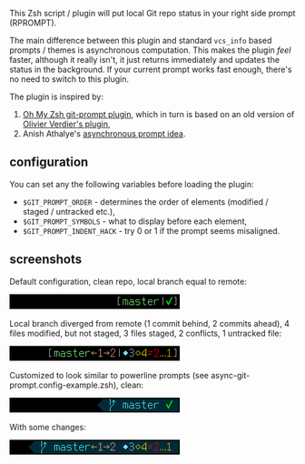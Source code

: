 This Zsh script / plugin will put local Git repo status in your right side
prompt (RPROMPT).

The main difference between this plugin and standard `vcs_info` based prompts
/ themes is asynchronous computation. This makes the plugin _feel_ faster,
although it really isn't, it just returns immediately and updates the status
in the background. If your current prompt works fast enough, there's no need
to switch to this plugin.

The plugin is inspired by:
1) [Oh My Zsh git-prompt plugin](https://github.com/robbyrussell/oh-my-zsh/tree/master/plugins/git-prompt),
which in turn is based on an old version of
[Olivier Verdier's plugin](https://github.com/olivierverdier/zsh-git-prompt),
2) Anish Athalye's [asynchronous prompt idea](http://www.anishathalye.com/2015/02/07/an-asynchronous-shell-prompt/).

## configuration

You can set any the following variables before loading the plugin:

- `$GIT_PROMPT_ORDER` - determines the order of elements (modified / staged /
  untracked etc.),
- `$GIT_PROMPT_SYMBOLS` - what to display before each element,
- `$GIT_PROMPT_INDENT_HACK` - try 0 or 1 if the prompt seems misaligned.

## screenshots

Default configuration, clean repo, local branch equal to remote:

![screenshot](screenshots/default-clean.png?raw=true)

Local branch diverged from remote (1 commit behind, 2 commits ahead),
4 files modified, but not staged, 3 files staged, 2 conflicts, 1 untracked
file:

![screenshot](screenshots/default-dirty.png?raw=true)

Customized to look similar to powerline prompts (see
async-git-prompt.config-example.zsh), clean:

![screenshot](screenshots/powerlineish-clean.png?raw=true)

With some changes:

![screenshot](screenshots/powerlineish-dirty.png?raw=true)
